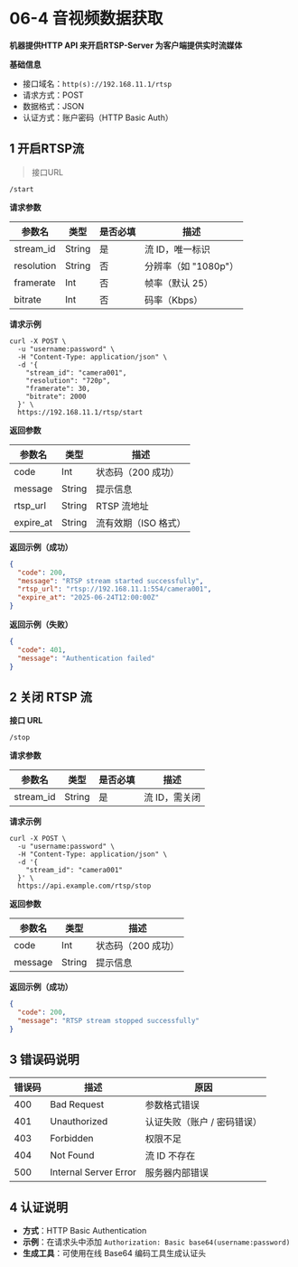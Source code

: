 # 06-4 音视频数据获取

**机器提供HTTP API 来开启RTSP-Server 为客户端提供实时流媒体**

**基础信息**

- 接口域名：`http(s)://192.168.11.1/rtsp`
- 请求方式：POST
- 数据格式：JSON
- 认证方式：账户密码（HTTP Basic Auth）

## 1 开启RTSP流

> 接口URL

```shell
/start
```

**请求参数**

| 参数名     | 类型   | 是否必填 | 描述                 |
| ---------- | ------ | -------- | -------------------- |
| stream_id  | String | 是       | 流 ID，唯一标识      |
| resolution | String | 否       | 分辨率（如 "1080p"） |
| framerate  | Int    | 否       | 帧率（默认 25）      |
| bitrate    | Int    | 否       | 码率（Kbps）         |

**请求示例**

```shell
curl -X POST \
  -u "username:password" \
  -H "Content-Type: application/json" \
  -d '{
    "stream_id": "camera001",
    "resolution": "720p",
    "framerate": 30,
    "bitrate": 2000
  }' \
  https://192.168.11.1/rtsp/start
```

**返回参数**

| 参数名    | 类型   | 描述                 |
| --------- | ------ | -------------------- |
| code      | Int    | 状态码（200 成功）   |
| message   | String | 提示信息             |
| rtsp_url  | String | RTSP 流地址          |
| expire_at | String | 流有效期（ISO 格式） |

**返回示例（成功）**

```json
{
  "code": 200,
  "message": "RTSP stream started successfully",
  "rtsp_url": "rtsp://192.168.11.1:554/camera001",
  "expire_at": "2025-06-24T12:00:00Z"
}
```

**返回示例（失败）**

```json
{
  "code": 401,
  "message": "Authentication failed"
}
```

## 2 关闭 RTSP 流

**接口 URL**

```plaintext
/stop
```

**请求参数**

| 参数名    | 类型   | 是否必填 | 描述          |
| --------- | ------ | -------- | ------------- |
| stream_id | String | 是       | 流 ID，需关闭 |

**请求示例**

```shell
curl -X POST \
  -u "username:password" \
  -H "Content-Type: application/json" \
  -d '{
    "stream_id": "camera001"
  }' \
  https://api.example.com/rtsp/stop
```

**返回参数**

| 参数名  | 类型   | 描述               |
| ------- | ------ | ------------------ |
| code    | Int    | 状态码（200 成功） |
| message | String | 提示信息           |

**返回示例（成功）**

```json
{
  "code": 200,
  "message": "RTSP stream stopped successfully"
}
```

## 3 错误码说明

| 错误码 | 描述                  | 原因                        |
| ------ | --------------------- | --------------------------- |
| 400    | Bad Request           | 参数格式错误                |
| 401    | Unauthorized          | 认证失败（账户 / 密码错误） |
| 403    | Forbidden             | 权限不足                    |
| 404    | Not Found             | 流 ID 不存在                |
| 500    | Internal Server Error | 服务器内部错误              |

## 4 认证说明

- **方式**：HTTP Basic Authentication
- **示例**：在请求头中添加 `Authorization: Basic base64(username:password)`
- **生成工具**：可使用在线 Base64 编码工具生成认证头